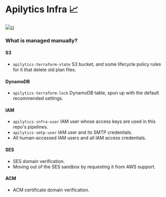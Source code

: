 # Apilytics Infra 📈

[![ci](https://github.com/blomqma/apilytics-infra/actions/workflows/ci.yml/badge.svg)](https://github.com/blomqma/apilytics-infra/actions)

### What is managed manually?

#### S3

- `apilytics-terraform-state` S3 bucket, and some lifecycle policy rules for it that delete old plan files.

#### DynamoDB

- `apilytics-terraform-lock` DynamoDB table, spun up with the default recommended settings.

#### IAM

- `apilytics-infra-user` IAM user whose access keys are used in this repo's pipelines.
- `apilytics-smtp-user` IAM user and its SMTP credentials.
- All human-accessed IAM users and all IAM access credentials.

#### SES

- SES domain verification.
- Moving out of the SES sandbox by requesting it from AWS support.

#### ACM

- ACM certificate domain verification.
